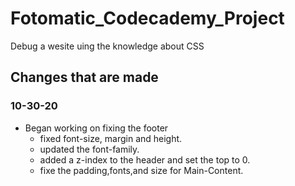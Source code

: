 # Fotomatic_Codecademy_Project

 Debug a wesite uing the knowledge about CSS

## Changes that are made

### 10-30-20

- Began working on fixing the footer
  - fixed font-size, margin and height.
  - updated the font-family.
  - added a z-index to the header and set the top to 0.
  - fixe the padding,fonts,and size for Main-Content.
